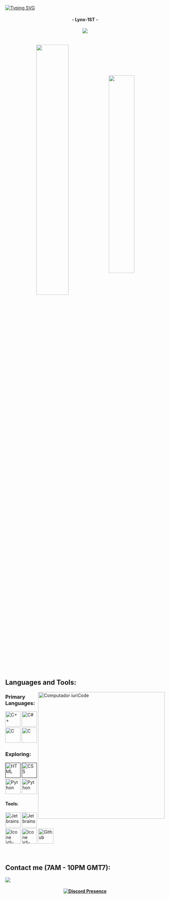 [![Typing SVG](https://readme-typing-svg.herokuapp.com/?color=ff4f4f&size=35&center=true&vCenter=true&width=1000&lines=Welcome+to+my+GitHub+profile!;I%27m+a+Student+focusing+on+App+Development)](https://git.io/typing-svg)

<h4 align="center">- Lynx-1ST -</h4>

<h4 align="center">
 
 ![](https://komarev.com/ghpvc/?username=Lynx-1ST&style=plastic&color=9b93e5)

</h4>

<br>

<div align="center" style="margin-bottom:200px">
 <img width=45% align="center" src="https://github-readme-stats.vercel.app/api?username=Lynx-1ST&theme=aura_dark&show_icons=true" />
 <img width=40% align="center" src="https://github-readme-stats.vercel.app/api/top-langs/?username=Lynx-1ST&layout=compact&theme=aura_dark" />
</div>


<br>

## Languages and Tools:

<img src="https://raw.githubusercontent.com/MicaelliMedeiros/micaellimedeiros/master/image/computer-illustration.png" min-width="400px" max-width="400px" width="400px" align="right" alt="Computador iuriCode">

### Primary Languages:
  [<img height="48px" width="48px" alt="C++" src="https://skillicons.dev/icons?i=cpp"/>](https://www.learncpp.com)
  [<img height="48px" width="48px" alt="C#" src="https://skillicons.dev/icons?i=js"/>](https://developer.mozilla.org/en-US/docs/Web/JavaScript)
  [<img height="48px" width="48px" alt="C" src="https://skillicons.dev/icons?i=c"/>](https://learn.microsoft.com/en-us/cpp/c-language/)
  [<img height="48px" width="48px" alt="C" src="https://skillicons.dev/icons?i=java"/>](https://learn.microsoft.com/en-us/cpp/c-language/)

### Exploring:
  [<img height="48px" width="48px" alt="HTML" src="https://skillicons.dev/icons?i=html"/>]()
  [<img height="48px" width="48px" alt="CSS" src="https://skillicons.dev/icons?i=css"/>]()
  [<img height="48px" width="48px" alt="Python" src="https://skillicons.dev/icons?i=py"/>](https://www.learnpython.org/)
  [<img height="48px" width="48px" alt="Python" src="https://skillicons.dev/icons?i=nodejs"/>](https://www.https://nodejs.org/)


#### Tools:
  [<img height="48px" width="48px" alt="Jetbrains" src="https://skillicons.dev/icons?i=idea"/>](https://www.jetbrains.com/)
  [<img height="48px" width="48px" alt="Jetbrains" src="https://skillicons.dev/icons?i=clion"/>](https://www.jetbrains.com/)
  [<img height="48px" width="48px" alt="Icone VS-Code" src="https://skillicons.dev/icons?i=vscode"/>](https://code.visualstudio.com/)
  [<img height="48px" width="48px" alt="Icone VS-Code" src="https://skillicons.dev/icons?i=visualstudio"/>](https://visualstudio.com/)
  [<img height="48px" width="48px" alt="Github" src="https://skillicons.dev/icons?i=github"/>](https://github.com/)

<br>

## Contact me (7AM - 10PM GMT7):
<div>
<a href="https://discord.com/users/1081547609979756596" target="_blank"><img loading="lazy" src="https://img.shields.io/badge/-Discord-%234E59E0?style=for-the-badge&logo=discord&logoColor=white" target="_blank"></a>

<h4 align="center">
 
 [![Discord Presence](https://lanyard.cnrad.dev/api/1081547609979756596?borderRadius=10px&idleMessage=)](https://discord.com/users/1081547609979756596)
</h4>
